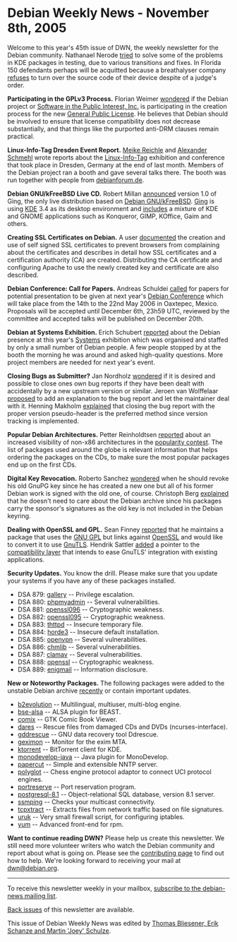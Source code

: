
Debian Weekly News - November 8th, 2005
=======================================


Welcome to this year's 45th issue of DWN, the weekly newsletter for the
Debian community. Nathanael Nerode [tried](https://lists.debian.org/debian-release/2005/10/msg00284.html)
to solve some of the problems in KDE packages in testing, due to various
transitions and fixes. In Florida 150 defendants perhaps will be acquitted
because a breathalyser company [refuses](http://www.groklaw.net/article.php?story=20051105125531161)
to turn over the source code of their device despite of a judge's order.


**Participating in the GPLv3 Process.** Florian Weimer [wondered](https://lists.debian.org/debian-project/2005/11/msg00035.html)
if the Debian project or [Software in the Public Interest, Inc.](https://www.spi-inc.org/) is
participating in the creation process for the new [General Public License](http://www.fsf.org/news/gplv3). He believes
that Debian should be involved to ensure that license compatibility does not
decrease substantially, and that things like the purported anti-DRM clauses
remain practical.


**Linux-Info-Tag Dresden Event Report.** [Meike
Reichle](http://youam.de/~alphascorpii/blog/2005/10/31#linux-info-tag) and [Alexander
Schmehl](http://blog.schmehl.info/Debian/linux-info-tag-2005) wrote reports about the [Linux-Info-Tag](https://www.debian.org/events/2005/1029-lit-dresden) exhibition and
conference that took place in Dresden, Germany at the end of last
month. Members of the Debian project ran a booth and gave several talks
there. The booth was run together with people from [debianforum.de](http://www.debianforum.de/).


**Debian GNU/kFreeBSD Live CD.** Robert Millan [announced](https://lists.alioth.debian.org/pipermail/glibc-bsd-devel/2005-November/000624.html) version 1.0 of Ging, the only live distribution based on [Debian GNU/kFreeBSD](https://www.debian.org/ports/kfreebsd-gnu). [Ging](https://lists.debian.org/debian-bsd/2005/08/msg00041.html) is
using [KDE](http://www.kde.org/) 3.4 as its desktop environment and
[includes](https://glibc-bsd.alioth.debian.org/ging/screenshots/ging_0.1.0.rc1.png) a mixture of KDE and GNOME applications such as Konqueror, GIMP,
KOffice, Gaim and others.


**Creating SSL Certificates on Debian.** A user [documented](https://www.debian-administration.org/articles/284) the
creation and use of self signed SSL certificates to prevent browsers from
complaining about the certificates and describes in detail how SSL
certificates and a certification authority (CA) are created. Distributing the
CA certificate and configuring Apache to use the newly created key and
certificate are also described.


**Debian Conference: Call for Papers.** Andreas Schuldei [called](https://lists.debian.org/debian-devel-announce/2005/11/msg00003.html) for papers for potential presentation to be given at next year's [Debian Conference](https://www.debconf.org/) which will take place
from the 14th to the 22nd May 2006 in Oaxtepec, Mexico. Proposals will be
accepted until December 6th, 23h59 UTC, reviewed by the committee and accepted
talks will be published on December 20th.


**Debian at Systems Exhibition.** Erich Schubert [reported](http://blog.drinsama.de/erich/en/linux/2005102902-debian-booth-on-systems) about the Debian presence at this year's [Systems](https://www.debian.org/events/2005/1024-systems) exhibition which was
organised and staffed by only a small number of Debian people. A few people
stopped by at the booth the morning he was around and asked high-quality
questions. More project members are needed for next year's event.


**Closing Bugs as Submitter?** Jan Nordholz [wondered](https://lists.debian.org/debian-devel/2005/10/msg00639.html)
if it is desired and possible to close ones own bug reports if they have been
dealt with accidentally by a new upstream version or similar. Jeroen van
Wolffelaar [proposed](https://lists.debian.org/debian-devel/2005/10/msg00640.html) to add an explanation to the bug report and let the
maintainer deal with it. Henning Makholm [explained](https://lists.debian.org/debian-devel/2005/10/msg00644.html) that closing the bug report with the proper version
pseudo-header is the preferred method since version tracking is
implemented.


**Popular Debian Architectures.** Petter Reinholdtsen [reported](https://lists.debian.org/debian-devel/2005/10/msg00651.html)
about an increased visibility of non-x86 architectures in the [popularity contest](https://popcon.debian.org/). The list of packages
used around the globe is relevant information that helps ordering the packages
on the CDs, to make sure the most popular packages end up on the first
CDs.


**Digital Key Revocation.** Roberto Sanchez [wondered](https://lists.debian.org/debian-devel/2005/10/msg00676.html)
when he should revoke his old GnuPG key since he has created a new one but all
of his former Debian work is signed with the old one, of course. Christoph
Berg [explained](https://lists.debian.org/debian-devel/2005/10/msg00696.html) that he doesn't need to care about the Debian archive since his
packages carry the sponsor's signatures as the old key is not included in the
Debian keyring.


**Dealing with OpenSSL and GPL.** Sean Finney [reported](https://lists.debian.org/debian-devel/2005/10/msg00691.html)
that he maintains a package that uses the [GNU GPL](https://www.gnu.org/copyleft/gpl.html) but links against [OpenSSL](https://packages.debian.org/openssl) and would like to
convert it to use [GnuTLS](https://packages.debian.org/libgnutls12). Hendrik Sattler [added](https://lists.debian.org/debian-devel/2005/10/msg00711.html) a
pointer to the [compatibility layer](https://www.gnu.org/software/gnutls/manual/html_node/Compatibility-with-the-OpenSSL-library.html) that intends to ease GnuTLS' integration with existing
applications.


**Security Updates.** You know the drill. Please make sure
that you update your systems if you have any of these packages installed.


* DSA 879: [gallery](https://www.debian.org/security/2005/dsa-879) --
 Privilege escalation.
* DSA 880: [phpmyadmin](https://www.debian.org/security/2005/dsa-880) --
 Several vulnerabilities.
* DSA 881: [openssl096](https://www.debian.org/security/2005/dsa-881) --
 Cryptographic weakness.
* DSA 882: [openssl095](https://www.debian.org/security/2005/dsa-882) --
 Cryptographic weakness.
* DSA 883: [thttpd](https://www.debian.org/security/2005/dsa-883) --
 Insecure temporary file.
* DSA 884: [horde3](https://www.debian.org/security/2005/dsa-884) --
 Insecure default installation.
* DSA 885: [openvpn](https://www.debian.org/security/2005/dsa-885) --
 Several vulnerabilities.
* DSA 886: [chmlib](https://www.debian.org/security/2005/dsa-886) --
 Several vulnerabilities.
* DSA 887: [clamav](https://www.debian.org/security/2005/dsa-887) --
 Several vulnerabilities.
* DSA 888: [openssl](https://www.debian.org/security/2005/dsa-888) --
 Cryptographic weakness.
* DSA 889: [enigmail](https://www.debian.org/security/2005/dsa-889) --
 Information disclosure.


**New or Noteworthy Packages.** The following packages were
added to the unstable Debian archive [recently](https://packages.debian.org/unstable/newpkg_main) or contain
important updates.


* [b2evolution](https://packages.debian.org/unstable/web/b2evolution)
 -- Multilingual, multiuser, multi-blog engine.
* [bse-alsa](https://packages.debian.org/unstable/sound/bse-alsa)
 -- ALSA plugin for BEAST.
* [comix](https://packages.debian.org/unstable/x11/comix)
 -- GTK Comic Book Viewer.
* [dares](https://packages.debian.org/unstable/utils/dares)
 -- Rescue files from damaged CDs and DVDs (ncurses-interface).
* [gddrescue](https://packages.debian.org/unstable/utils/gddrescue)
 -- GNU data recovery tool Ddrescue.
* [geximon](https://packages.debian.org/unstable/mail/geximon)
 -- Monitor for the exim MTA.
* [ktorrent](https://packages.debian.org/unstable/kde/ktorrent)
 -- BitTorrent client for KDE.
* [monodevelop-java](https://packages.debian.org/unstable/devel/monodevelop-java)
 -- Java plugin for MonoDevelop.
* [papercut](https://packages.debian.org/unstable/news/papercut)
 -- Simple and extensible NNTP server.
* [polyglot](https://packages.debian.org/unstable/games/polyglot)
 -- Chess engine protocol adaptor to connect UCI protocol engines.
* [portreserve](https://packages.debian.org/unstable/admin/portreserve)
 -- Port reservation program.
* [postgresql-8.1](https://packages.debian.org/unstable/misc/postgresql-8.1)
 -- Object-relational SQL database, version 8.1 server.
* [ssmping](https://packages.debian.org/unstable/net/ssmping)
 -- Checks your multicast connectivity.
* [tcpxtract](https://packages.debian.org/unstable/net/tcpxtract)
 -- Extracts files from network traffic based on file signatures.
* [uruk](https://packages.debian.org/unstable/net/uruk)
 -- Very small firewall script, for configuring iptables.
* [yum](https://packages.debian.org/unstable/admin/yum)
 -- Advanced front-end for rpm.


**Want to continue reading DWN?** Please help us create this
newsletter. We still need more volunteer writers who watch the Debian
community and report about what is going on. Please see the [contributing page](https://www.debian.org/News/weekly/contributing) to find out how
to help. We're looking forward to receiving your mail at [dwn@debian.org](mailto:dwn@debian.org).




---



 To receive this newsletter weekly in your mailbox, [subscribe to the debian-news mailing list](https://lists.debian.org/debian-news/).



[Back issues](https://www.debian.org/News/weekly/) of this newsletter are available.



This issue of Debian Weekly News was edited by [Thomas Bliesener, Erik Schanze and Martin 'Joey' Schulze](mailto:dwn@debian.org).




